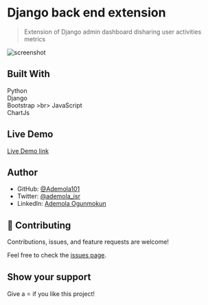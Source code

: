 # Django back end extension
> Extension of Django admin dashboard disharing user activities metrics 

![screenshot](https://user-images.githubusercontent.com/84777739/126904679-7bb0e4a7-b2b4-4cda-941f-31d8890253c8.jpg)
## Built With 
Python <br>   Django <br> Bootstrap >br> JavaScript <br>ChartJs

## Live Demo

[Live Demo link](https://myprojectusermetrics.herokuapp.com/)

## Author

- GitHub: [@Ademola101](https://github.com/Ademola101)
- Twitter: [@ademola_isr](https://twitter.com/ademola_isr)
- LinkedIn: [Ademola Ogunmokun](https://linkedin.com/in/ademola-ogunmokun-492575203)


## 🤝 Contributing

Contributions, issues, and feature requests are welcome!

Feel free to check the [issues page](https://github.com/Ademola101/Django-back-end-extension/issues).

## Show your support

Give a ⭐️ if you like this project!


